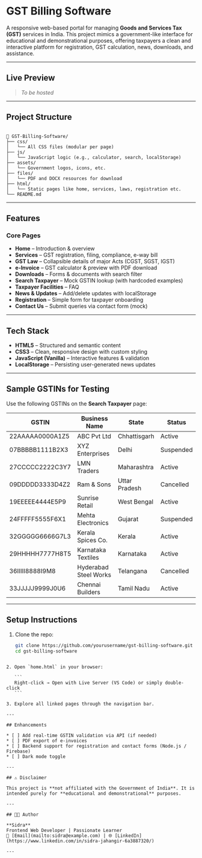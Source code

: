 # GST Billing Software

A responsive web-based portal for managing **Goods and Services Tax (GST)** services in India. This project mimics a government-like interface for educational and demonstrational purposes, offering taxpayers a clean and interactive platform for registration, GST calculation, news, downloads, and assistance.

---

## Live Preview

> _To be hosted_ 

---

## Project Structure

```

📁 GST-Billing-Software/
├── css/
│   └── All CSS files (modular per page)
├── js/
│   └── JavaScript logic (e.g., calculator, search, localStorage)
├── assets/
│   └── Government logos, icons, etc.
├── files/
│   └── PDF and DOCX resources for download
├── html/
│   └── Static pages like home, services, laws, registration etc.
└── README.md

```

---

## Features

### Core Pages
- **Home** – Introduction & overview
- **Services** – GST registration, filing, compliance, e-way bill
- **GST Law** – Collapsible details of major Acts (CGST, SGST, IGST)
- **e-Invoice** – GST calculator & preview with PDF download
- **Downloads** – Forms & documents with search filter
- **Search Taxpayer** – Mock GSTIN lookup (with hardcoded examples)
- **Taxpayer Facilities** – FAQ
- **News & Updates** – Add/delete updates with localStorage
- **Registration** – Simple form for taxpayer onboarding
- **Contact Us** – Submit queries via contact form (mock)

---

## Tech Stack

- **HTML5** – Structured and semantic content
- **CSS3** – Clean, responsive design with custom styling
- **JavaScript (Vanilla)** – Interactive features & validation
- **LocalStorage** – Persisting user-generated news updates

---

## Sample GSTINs for Testing

Use the following GSTINs on the **Search Taxpayer** page:

| GSTIN             | Business Name       | State         | Status     |
|------------------|---------------------|---------------|------------|
| 22AAAAA0000A1Z5   | ABC Pvt Ltd         | Chhattisgarh  | Active     |
| 07BBBBB1111B2X3   | XYZ Enterprises     | Delhi         | Suspended  |
| 27CCCCC2222C3Y7   | LMN Traders         | Maharashtra   | Active     |
| 09DDDDD3333D4Z2   | Ram & Sons         | Uttar Pradesh   | Cancelled     |
| 19EEEEE4444E5P9   | Sunrise Retail         | West Bengal   | Active     |
| 24FFFFF5555F6X1   | Mehta Electronics         | Gujarat   | Suspended     |
| 32GGGGG6666G7L3   | Kerala Spices Co.         | Kerala   | Active     |
| 29HHHHH7777H8T5   | Karnataka Textiles         | Karnataka   | Active     |
| 36IIIII8888I9M8   | Hyderabad Steel Works        | Telangana   | Cancelled     |
| 33JJJJJ9999J0U6   | Chennai Builders         | Tamil Nadu   | Active     |

---

## Setup Instructions

1. Clone the repo:
   ```bash
   git clone https://github.com/yourusername/gst-billing-software.git
   cd gst-billing-software
````

2. Open `home.html` in your browser:

   ```
   Right-click → Open with Live Server (VS Code) or simply double-click
   ```

3. Explore all linked pages through the navigation bar.

---

## Enhancements

* [ ] Add real-time GSTIN validation via API (if needed)
* [ ] PDF export of e-invoices
* [ ] Backend support for registration and contact forms (Node.js / Firebase)
* [ ] Dark mode toggle

---

## ⚠️ Disclaimer

This project is **not affiliated with the Government of India**. It is intended purely for **educational and demonstrational** purposes.

---

## 🧑‍💻 Author

**Sidra**
Frontend Web Developer | Passionate Learner
📧 [Email](mailto:sidra@example.com) | 🌐 [LinkedIn](https://www.linkedin.com/in/sidra-jahangir-6a3887320/)

---